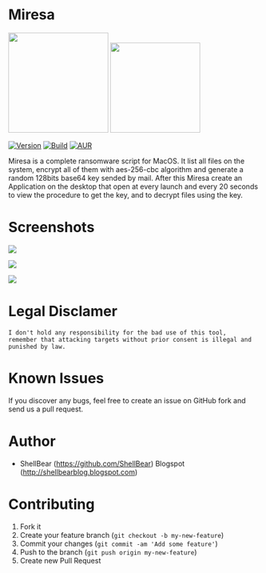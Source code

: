 Miresa
=

<img src="http://imgur.com/a/RsYoj" width="200"> <img src="http://freevector.co/wp-content/uploads/2014/04/49703-dollar-money-sign-on-locked-padlock-security-symbol.png" width="180"> 


[![Version](https://img.shields.io/badge/MIRESA-1.0-brightgreen.svg?maxAge=259200)]()
[![Build](https://img.shields.io/badge/Supported_OS-macOS-orange.svg)]()
[![AUR](https://img.shields.io/aur/license/yaourt.svg)]()


Miresa is a complete ransomware script for MacOS. It list all files on the system, encrypt all of them with aes-256-cbc algorithm and generate a random 128bits base64 key sended by mail. After this Miresa create an Application on the desktop that open at every launch and every 20 seconds to view the procedure to get the key, and to decrypt files using the key.


Screenshots
=

![](http://i.imgur.com/pjMCjtf.png)

![](http://i.imgur.com/cE49sZM.png)

![](http://i.imgur.com/KXXYZJH.png)


Legal Disclamer
=
    I don't hold any responsibility for the bad use of this tool,
    remember that attacking targets without prior consent is illegal and punished by law.


Known Issues
=

If you discover any bugs, feel free to create an issue on GitHub fork and
send us a pull request.


Author
=

* ShellBear (https://github.com/ShellBear)
Blogspot (http://shellbearblog.blogspot.com)

Contributing
=

1. Fork it
2. Create your feature branch (`git checkout -b my-new-feature`)
3. Commit your changes (`git commit -am 'Add some feature'`)
4. Push to the branch (`git push origin my-new-feature`)
5. Create new Pull Request
